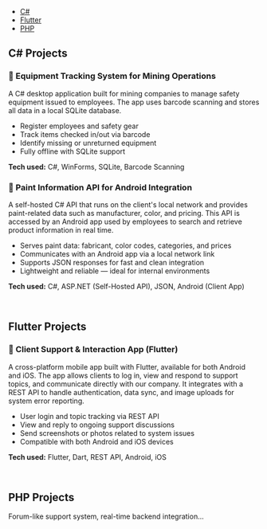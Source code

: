 <nav>
  <ul>
    <li><a href="#csharp">C#</a></li>
    <li><a href="#flutter">Flutter</a></li>
    <li><a href="#php">PHP</a></li>
    <!-- add more -->
  </ul>
</nav>

<section id="csharp">
  <h2>C# Projects</h2>

  <div class="project-card">
    <h3>💼 Equipment Tracking System for Mining Operations</h3>
    <p>
      A C# desktop application built for mining companies to manage safety equipment issued to employees. The app uses barcode scanning and stores all data in a local SQLite database.
    </p>
    <ul>
      <li>Register employees and safety gear</li>
      <li>Track items checked in/out via barcode</li>
      <li>Identify missing or unreturned equipment</li>
      <li>Fully offline with SQLite support</li>
    </ul>
    <p><strong>Tech used:</strong> C#, WinForms, SQLite, Barcode Scanning</p>
  </div>

  <div class="project-card">
  <h3>🔗 Paint Information API for Android Integration</h3>
  <p>
    A self-hosted C# API that runs on the client's local network and provides paint-related data such as manufacturer, color, and pricing. This API is accessed by an Android app used by employees to search and retrieve product information in real time.
  </p>
  <ul>
    <li>Serves paint data: fabricant, color codes, categories, and prices</li>
    <li>Communicates with an Android app via a local network link</li>
    <li>Supports JSON responses for fast and clean integration</li>
    <li>Lightweight and reliable — ideal for internal environments</li>
  </ul>
  <p><strong>Tech used:</strong> C#, ASP.NET (Self-Hosted API), JSON, Android (Client App)</p>
</div>
</section>
<br>
<section id="flutter">
  <h2>Flutter Projects</h2>
  <div class="project-card">
  <h3>📱 Client Support & Interaction App (Flutter)</h3>
  <p>
    A cross-platform mobile app built with Flutter, available for both Android and iOS. The app allows clients to log in, view and respond to support topics, and communicate directly with our company. It integrates with a REST API to handle authentication, data sync, and image uploads for system error reporting.
  </p>
  <ul>
    <li>User login and topic tracking via REST API</li>
    <li>View and reply to ongoing support discussions</li>
    <li>Send screenshots or photos related to system issues</li>
    <li>Compatible with both Android and iOS devices</li>
  </ul>
  <p><strong>Tech used:</strong> Flutter, Dart, REST API, Android, iOS</p>
</div>

</section>
<br>
<section id="php">
  <h2>PHP Projects</h2>
  <p>Forum-like support system, real-time backend integration...</p>
</section>
